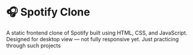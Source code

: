 # 🎧 Spotify Clone

A static frontend clone of Spotify built using HTML, CSS, and JavaScript.  
Designed for desktop view — not fully responsive yet.
Just practicing through such projects
